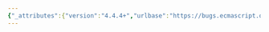 ```yaml
---
{"_attributes":{"version":"4.4.4+","urlbase":"https://bugs.ecmascript.org/","maintainer":"dherman@mozilla.com"},"bug":{"bug_id":3259,"creation_ts":"2014-10-06 10:48:00 -0700","short_desc":"Update: Number('0b0101')","delta_ts":"2015-07-10 08:35:02 -0700","product":"Draft for 6th Edition","component":"technical issue","version":"Rev 27: August 24, 2014 Draft","rep_platform":"All","op_sys":"All","bug_status":"RESOLVED","resolution":"FIXED","priority":"Normal","bug_severity":"enhancement","everconfirmed":true,"reporter":{"uid":"waldron.rick","name":"Rick Waldron"},"assigned_to":{"uid":"allen","name":"Allen Wirfs-Brock"},"cc":"erik.arvidsson","long_desc":[{"commentid":10267,"comment_count":0,"who":{"uid":"waldron.rick","name":"Rick Waldron"},"bug_when":"2014-10-06 10:48:02 -0700","thetext":"- Use spec-internal ToNumber via userland Number called as a function will convert (ie Number('0b101') === 5).\n- Upholding previous consensus on parseInt\n- Note in Annex C that this extension is a potentially breaking change"},{"commentid":10305,"comment_count":1,"who":{"uid":"allen","name":"Allen Wirfs-Brock"},"bug_when":"2014-10-09 11:57:21 -0700","thetext":"fixed in Rev28 editor's draft"},{"commentid":10412,"comment_count":2,"who":{"uid":"allen","name":"Allen Wirfs-Brock"},"bug_when":"2014-10-14 15:17:49 -0700","thetext":"fixed in rev28"},{"commentid":10501,"comment_count":3,"who":{"uid":"claude.pache","name":"Claude Pache"},"bug_when":"2014-10-14 16:17:13 -0700","thetext":"*** Bug 1584 has been marked as a duplicate of this bug. ***"}]}}
---
```

